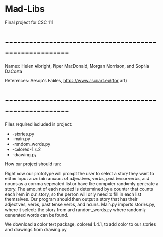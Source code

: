 # Mad-Libs
Final project for CSC 111
# ------------------------------------------------------
   Names: Helen Albright, Piper MacDonald, Morgan Morrison, and Sophia DaCosta
   
   References: Aesop's Fables, https://www.asciiart.eu/(for art)
# ------------------------------------------------------

Files required included in project:
 * -stories.py
 * -main.py
 * -random_words.py
 * -colored-1.4.2
 * -drawing.py

How our project should run:

Right now our prototype will prompt the user to select a story they want to either input a certain amount of adjectives, verbs, past tense verbs, and nouns as a comma seperated list or have the computer randomly generate a story. The amount of each needed is determined by a counter that counts each item in our story, so the person will only need to fill in each list themselves. Our program should then output a story that has their adjectives, verbs, past tense verbs, and nouns. Main.py imports stories.py, where it selects the story from and random_words.py where randomly generated words can be found.

We download a color text package, colored 1.4.1, to add color to our stories and drawings from drawing.py
